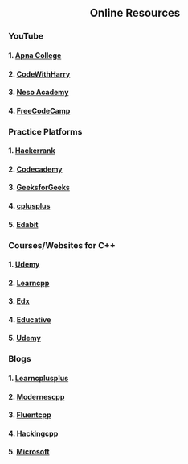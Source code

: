 <h2 align="center"> Online Resources</h2>
 <h3>YouTube</h3>
   <h4>1. <a href="https://www.youtube.com/watch?v=z9bZufPHFLU&list=PLfqMhTWNBTe0b2nM6JHVCnAkhQRGiZMSJ"> Apna College</a></h4>
   <h4>2. <a href="https://www.youtube.com/watch?v=j8nAHeVKL08&list=PLu0W_9lII9agpFUAlPFe_VNSlXW5uE0YL"> CodeWithHarry</a></h4>
   <h4>3. <a href="https://www.youtube.com/watch?v=s0g4ty29Xgg&list=PLBlnK6fEyqRh6isJ01MBnbNpV3ZsktSyS"> Neso Academy</a></h4>
    <h4>4. <a href="https://www.youtube.com/watch?v=vLnPwxZdW4Y"> FreeCodeCamp</a><h4>
        
  
   <h3>Practice Platforms</h3>
   <h4>1. <a href="https://www.hackerrank.com/domains/cpp"> Hackerrank</a></h4>
    <h4>2. <a href="https://www.codecademy.com/learn/learn-c-plus-plus"> Codecademy</a></h4>
    <h4>3. <a href="https://www.geeksforgeeks.org/c-plus-plus/"> GeeksforGeeks</a></h4>
    <h4>4. <a href="https://www.cplusplus.com/"> cplusplus</a></h4>
    <h4>5. <a href="https://edabit.com/challenges/cpp"> Edabit</a></h4>
 
 <h3>Courses/Websites for C++</h3>
 <h4>1. <a href="https://www.udemy.com/course/free-learn-c-tutorial-beginners/?ranMID=39197&ranEAID=ygZRWO0LhtI&ranSiteID=ygZRWO0LhtI-IPfneSZhtVWSvrBQMMcqbA&LSNPUBID=ygZRWO0LhtI&utm_source=aff-campaign&utm_medium=udemyads">Udemy</a></h4>
 <h4>2. <a href="https://www.learncpp.com/"> Learncpp</a></h4>
  <h4>3. <a href="https://www.edx.org/course/introduction-to-c-3?source=aw&awc=6798_1644219373_8adf4e18d8590d2d96ef7ac78e0ee4ba&utm_source=aw&utm_medium=affiliate_partner&utm_content=text-link&utm_term=78888_Skimlinks">Edx</a></h4>
  <h4>4. <a href="https://www.educative.io/courses/learn-cpp-from-scratch?affiliate_id=5073518643380224"> Educative</a></h4>
   <h4>5. <a href="https://www.udemy.com/course/c-plus-plus-programming-basics/?LSNPUBID=JVFxdTr9V80&ranEAID=JVFxdTr9V80&ranMID=39197&ranSiteID=JVFxdTr9V80-An.Fh9W1BD96Iw7Wc4CV1A&utm_medium=udemyads&utm_source=aff-campaign">Udemy</a></h4>
 
   <h3>Blogs</h3>    
  <h4>1. <a href="https://learncplusplus.org/"> Learncplusplus</a></h4>
 <h4>2. <a href="https://www.modernescpp.com/"> Modernescpp</a></h4>
  <h4>3. <a href="https://www.fluentcpp.com/"> Fluentcpp</a></h4>
  <h4>4. <a href="https://hackingcpp.com/cpp/blogs.html"> Hackingcpp</a></h4>
   <h4>5. <a href="https://devblogs.microsoft.com/cppblog/"> Microsoft</a></h4>
        
